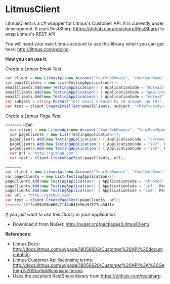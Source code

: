 LitmusClient
============

LitmusClient is a c# wrapper for Litmus's Customer API.  It is currently under development.  It uses RestSharp (https://github.com/restsharp/RestSharp) to wrap Litmus's REST API.

You will need your own Litmus account to use this library which you can get here:  http://litmus.com/pricing

**How you can use it:**

_Create a Litmus Email Test_

```c#
var client = new LitmusApi(new Account("YourSubDomain", "YourUserName", "YourPassword")); 
var emailClients = new List<TestingApplication>();
emailClients.Add(new TestingApplication() { ApplicationCode = "hotmail", ResultType = "email" });
emailClients.Add(new TestingApplication() { ApplicationCode = "gmailnew", ResultType = "email" });
emailClients.Add(new TestingApplication() { ApplicationCode = "notes8", ResultType = "email" });
var subject = string.Format("Test email created by c# wrapper on {0}", DateTime.Now);
var test = client.CreateEmailTest(emailClients, subject, "<html><body><p>This is a kitten:</p><img src=\"http://placekitten.com/200/300\" alt=\"kitten\"></img></body></html>");

```

_Create a Litmus Page Test_ 

```c#
<<<<<<< HEAD
  var client = new LitmusApi(new Account("YourSubDomain", "YourUserName, "YourPassword"));            
  var pageClients = new List<TestingApplication>();
  pageClients.Add(new TestingApplication() { ApplicationCode = "chrome2", ResultType = "page" });
  pageClients.Add(new TestingApplication() { ApplicationCode = "ie7", ResultType = "page" });
  pageClients.Add(new TestingApplication() { ApplicationCode = "ie6", ResultType = "page" });
  var url = "http://github.com";
  var test = client.CreatePageTest(pageClients, url);

=======
var client = new LitmusApi(new Account("YourSubDomain", "YourUserName", "YourPassword"));            
var pageClients = new List<TestingApplication>();
pageClients.Add(new TestingApplication() { ApplicationCode = "chrome2", ResultType = "page" });
pageClients.Add(new TestingApplication() { ApplicationCode = "ie7", ResultType = "page" });
pageClients.Add(new TestingApplication() { ApplicationCode = "ie6", ResultType = "page" });
var url = "http://github.com";
var test = client.CreatePageTest(pageClients, url);
>>>>>>> 497fe494d35b668c7f444645e56a9f377ca3d31e
```

_If you just want to use this library in your application:_

- Download it from NuGet:  http://nuget.org/packages/LitmusClient/


**References:**

-  Litmus Docs: http://docs.litmus.com/w/page/18056603/Customer%20API%20documentation
-  Litmus Customer Api liscensing terms:  http://docs.litmus.com/w/page/18056620/Customer%20API%3A%20Getting%20Started#licensing-terms
-  Uses the excellent RestSharp library from https://github.com/restsharp

